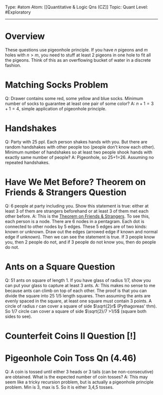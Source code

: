 Type: #atom
Atom: [[Quantitative & Logic Qns (CZ]]
Topic: Quant
Level: #Exploratory 

----
# Overview

These questions use pigeonhole principle. If you have $n$ pigeons and $m$ holes with $n>m$, you need to stuff at least 2 pigeons in one hole to fit all the pigeons. Think of this as an overflowing bucket of water in a discrete fashion.

# Matching Socks Problem 

Q: Drawer contains some red, some yellow and blue socks. Minimum number of socks to guarantee at least one pair of some color?
A: $n+1=3+1=4$, simple application of pigeonhole principle.

# Handshakes

Q: Party with 25 ppl. Each person shakes hands with you. But there are random handshakes with other people too (people don't know each other). Minimum number of handshakes so at least two people shook hands with exactly same number of people?
A: Pigeonhole, so 25+1=26. Assuming no repeated handshakes.

# Have We Met Before? Theorem on Friends & Strangers Question

Q: 6 people at party including you. Show this statement is true: either at least 3 of them are strangers beforehand or at least 3 of them met each other before.
A: This is the [Theorem on Friends & Strangers](https://en.wikipedia.org/wiki/Theorem_on_friends_and_strangers#Proof). To see this, each person is a node. There are 6 nodes in a pentagram. Each dot is connected to other nodes by 5 edges. These 5 edges are of two kinds: known or unknown. Draw out the edges (arrowed edge if known and normal edge if unknown). Then we can see the statement is true. If 3 people know you, then 2 people do not, and if 3 people do not know you, then do people do not.

# Ants on a Square Question

Q: 51 ants on square of length 1. If you have glass of radius 1/7, show you can put your glass to capture at least 3 ants. 
A: This makes no sense to me because ants can climb on top of each other. The proof is that you can divide the square into 25 1/5 length squares. Then assuming the ants are evenly spaced in the square, at least one square must contain 3 points. A circle of radius $r$ can cover a square of side $\sqrt{2}r$ (Pythagoreas' thm). So 1/7 circle can cover a square of side $\sqrt{2}/7 >1/5$ (square both sides to see).

# Counterfeit Coins II Question [!]


# Pigeonhole Coin Toss Qn (4.46)

Q: A coin is tossed until either 3 heads or 3 tails (can be non-consecutive) are obtained. What is the expected number of coin tosses?
A: This may seem like a tricky recursion problem, but is actually a pigeonhole principle problem. Min is 3, max is 5. So it is either 3,4,5 tosses.


